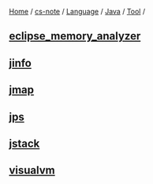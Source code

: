 [Home](https://mengxianbin.github.io) /
[cs-note](https://mengxianbin.github.io/cs-note) /
[Language](https://mengxianbin.github.io/cs-note/content/Language) /
[Java](https://mengxianbin.github.io/cs-note/content/Language/Java) /
[Tool](https://mengxianbin.github.io/cs-note/content/Language/Java/Tool) /

## [eclipse_memory_analyzer](https://mengxianbin.github.io/cs-note/content/Language/Java/Tool/eclipse_memory_analyzer)

## [jinfo](https://mengxianbin.github.io/cs-note/content/Language/Java/Tool/jinfo)

## [jmap](https://mengxianbin.github.io/cs-note/content/Language/Java/Tool/jmap)

## [jps](https://mengxianbin.github.io/cs-note/content/Language/Java/Tool/jps)

## [jstack](https://mengxianbin.github.io/cs-note/content/Language/Java/Tool/jstack)

## [visualvm](https://mengxianbin.github.io/cs-note/content/Language/Java/Tool/visualvm)
